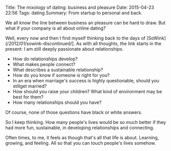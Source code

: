 Title: The mixology of dating: business and pleasure
Date: 2015-04-23 22:56
Tags: dating
Summary: From startup to personal and back.

We all know the line between business an pleasure can be hard to draw. But what if your company is all about online dating?

Well, every now and then I find myself thinking back to the days of [SoWink](/2012/01/sowink-discontinued/]. As with all thoughts, the link starts in the present: I am still deeply passionate about relationships.

* How do relationships develop?
* What makes people connect?
* What describes a sustainable relationship?
* How do you know if someone is right for you?
* In an era when marriage's success is highly questionable, should you stillget married?
* How should you raise your children? What kind of environment may be best for them?
* How many relationships should you have?

Of course, none of those questions have black or white answers.

So I keep thinking. How many people's lives would be so much better if they had more fun, sustainable, in developing relationships and connecting.

Often times, to me, it feels as though that's all that life is about. Learning, growing, and feeling. All so that you can touch people's lives somehow.
